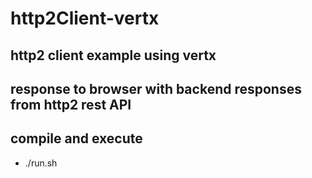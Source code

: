 # http2Client-vertx
## http2 client example using vertx
## response to browser with backend responses from http2 rest API
## compile and execute
   * ./run.sh


